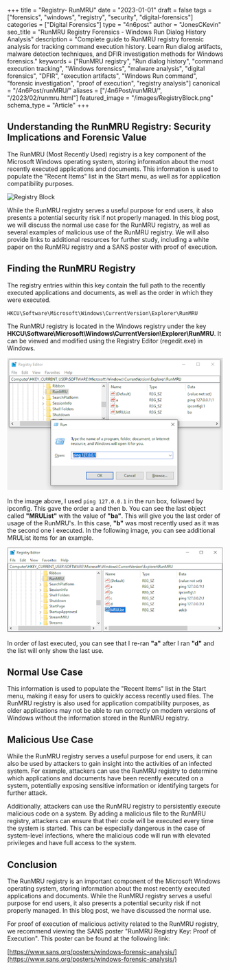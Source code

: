 +++
title = "Registry- RunMRU"
date = "2023-01-01"
draft = false
tags = ["forensics", "windows", "registry", "security", "digital-forensics"]
categories = ["Digital Forensics"]
type = "4n6post"
author = "JonesCKevin"
seo_title = "RunMRU Registry Forensics - Windows Run Dialog History Analysis"
description = "Complete guide to RunMRU registry forensic analysis for tracking command execution history. Learn Run dialog artifacts, malware detection techniques, and DFIR investigation methods for Windows forensics."
keywords = ["RunMRU registry", "Run dialog history", "command execution tracking", "Windows forensics", "malware analysis", "digital forensics", "DFIR", "execution artifacts", "Windows Run command", "forensic investigation", "proof of execution", "registry analysis"]
canonical = "/4n6Post/runMRU/"
aliases = ["/4n6Post/runMRU/", "/2023/02/runmru.html"]
featured_image = "/images/RegistryBlock.png"
schema_type = "Article"
+++

## Understanding the RunMRU Registry: Security Implications and Forensic Value

The RunMRU (Most Recently Used) registry is a key component of the Microsoft Windows operating system, storing information about the most recently executed applications and documents. This information is used to populate the "Recent Items" list in the Start menu, as well as for application compatibility purposes.

![Registry Block](/images/RegistryBlock.png)

While the RunMRU registry serves a useful purpose for end users, it also presents a potential security risk if not properly managed. In this blog post, we will discuss the normal use case for the RunMRU registry, as well as several examples of malicious use of the RunMRU registry. We will also provide links to additional resources for further study, including a white paper on the RunMRU registry and a SANS poster with proof of execution.

## Finding the RunMRU Registry

The registry entries within this key contain the full path to the recently executed applications and documents, as well as the order in which they were executed.

```
HKCU\Software\Microsoft\Windows\CurrentVersion\Explorer\RunMRU
```

The RunMRU registry is located in the Windows registry under the key **HKCU\Software\Microsoft\Windows\CurrentVersion\Explorer\RunMRU**. It can be viewed and modified using the Registry Editor (regedit.exe) in Windows.

![RunMRU Registry Example 1](../runMRU/images/runMRU-Reg1.PNG)

In the image above, I used `ping 127.0.0.1` in the run box, followed by ipconfig. This gave the order a and then b. You can see the last object called **"MRUList"** with the value of **"ba"**. This will give you the last order of usage of the RunMRU's. In this case, **"b"** was most recently used as it was the second one I executed. In the following image, you can see additional MRUList items for an example.

![RunMRU Registry Example 2](../runMRU/images/runMRU-Reg2.PNG)

In order of last executed, you can see that I re-ran **"a"** after I ran **"d"** and the list will only show the last use.

## Normal Use Case

This information is used to populate the "Recent Items" list in the Start menu, making it easy for users to quickly access recently used files. The RunMRU registry is also used for application compatibility purposes, as older applications may not be able to run correctly on modern versions of Windows without the information stored in the RunMRU registry.

## Malicious Use Case

While the RunMRU registry serves a useful purpose for end users, it can also be used by attackers to gain insight into the activities of an infected system. For example, attackers can use the RunMRU registry to determine which applications and documents have been recently executed on a system, potentially exposing sensitive information or identifying targets for further attack.

Additionally, attackers can use the RunMRU registry to persistently execute malicious code on a system. By adding a malicious file to the RunMRU registry, attackers can ensure that their code will be executed every time the system is started. This can be especially dangerous in the case of system-level infections, where the malicious code will run with elevated privileges and have full access to the system.

## Conclusion

The RunMRU registry is an important component of the Microsoft Windows operating system, storing information about the most recently executed applications and documents. While the RunMRU registry serves a useful purpose for end users, it also presents a potential security risk if not properly managed. In this blog post, we have discussed the normal use.

For proof of execution of malicious activity related to the RunMRU registry, we recommend viewing the SANS poster "RunMRU Registry Key: Proof of Execution". This poster can be found at the following link:

<!--![SANS RunMRU Poster](../runMRU/images/runMRU-SansPoster.PNG)-->

[https://www.sans.org/posters/windows-forensic-analysis/](https://www.sans.org/posters/windows-forensic-analysis/)
